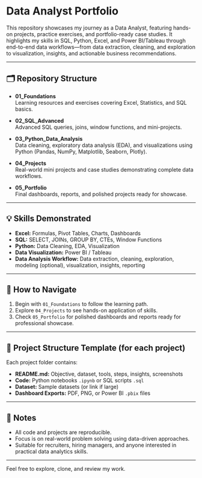 # Data Analyst Portfolio

This repository showcases my journey as a Data Analyst, featuring hands-on projects, practice exercises, and portfolio-ready case studies. It highlights my skills in SQL, Python, Excel, and Power BI/Tableau through end-to-end data workflows—from data extraction, cleaning, and exploration to visualization, insights, and actionable business recommendations.

---

## 🗂 Repository Structure

- **01_Foundations**  
  Learning resources and exercises covering Excel, Statistics, and SQL basics.

- **02_SQL_Advanced**  
  Advanced SQL queries, joins, window functions, and mini-projects.

- **03_Python_Data_Analysis**  
  Data cleaning, exploratory data analysis (EDA), and visualizations using Python (Pandas, NumPy, Matplotlib, Seaborn, Plotly).

- **04_Projects**  
  Real-world mini projects and case studies demonstrating complete data workflows.

- **05_Portfolio**  
  Final dashboards, reports, and polished projects ready for showcase.

---

## 💡 Skills Demonstrated

- **Excel:** Formulas, Pivot Tables, Charts, Dashboards  
- **SQL:** SELECT, JOINs, GROUP BY, CTEs, Window Functions  
- **Python:** Data Cleaning, EDA, Visualization  
- **Data Visualization:** Power BI / Tableau  
- **Data Analysis Workflow:** Data extraction, cleaning, exploration, modeling (optional), visualization, insights, reporting  

---

## 🚀 How to Navigate

1. Begin with `01_Foundations` to follow the learning path.  
2. Explore `04_Projects` to see hands-on application of skills.  
3. Check `05_Portfolio` for polished dashboards and reports ready for professional showcase.  

---

## 📂 Project Structure Template (for each project)

Each project folder contains:  
- **README.md:** Objective, dataset, tools, steps, insights, screenshots  
- **Code:** Python notebooks `.ipynb` or SQL scripts `.sql`  
- **Dataset:** Sample datasets (or link if large)  
- **Dashboard Exports:** PDF, PNG, or Power BI `.pbix` files  

---

## 📌 Notes

- All code and projects are reproducible.  
- Focus is on real-world problem solving using data-driven approaches.  
- Suitable for recruiters, hiring managers, and anyone interested in practical data analytics skills.  

---

Feel free to explore, clone, and review my work.
